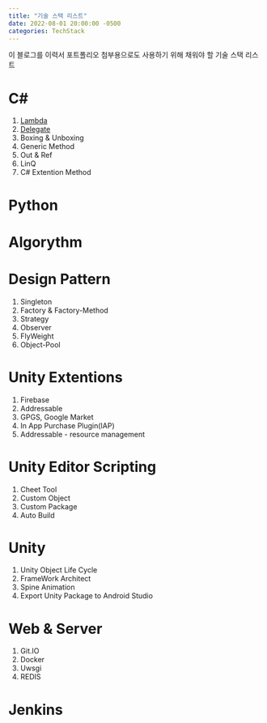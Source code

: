 ```yaml
---
title: "기술 스택 리스트"
date: 2022-08-01 20:00:00 -0500
categories: TechStack
---
```


이 블로그를 이력서 포트폴리오 첨부용으로도 사용하기 위해 채워야 할 기술 스택 리스트

# C#

1. [Lambda](https://gslazer.github.io/techstack/csharp/lambda/)
2. [Delegate](https://gslazer.github.io/techstack/csharp/Deleegate/)
3. Boxing & Unboxing
4. Generic Method
5. Out & Ref
6. LinQ
7. C# Extention Method 

# Python

# Algorythm

# Design Pattern

1. Singleton
2. Factory & Factory-Method
3. Strategy
4. Observer
5. FlyWeight
6. Object-Pool
    
# Unity Extentions

1. Firebase
2. Addressable
3. GPGS, Google Market
4. In App Purchase Plugin(IAP)
5. Addressable - resource management

# Unity Editor Scripting

1. Cheet Tool
2. Custom Object
3. Custom Package
4. Auto Build

# Unity

1. Unity Object Life Cycle
2. FrameWork Architect
3. Spine Animation
4. Export Unity Package to Android Studio

# Web & Server

1. Git.IO
2. Docker
3. Uwsgi
4. REDIS

# Jenkins
